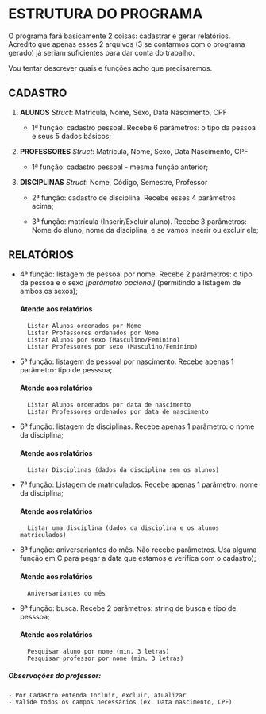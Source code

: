 
# ESTRUTURA DO PROGRAMA

O programa fará basicamente 2 coisas: cadastrar e gerar relatórios. Acredito que apenas esses 2 arquivos (3 se contarmos com o programa gerado) já seriam suficientes para dar conta do trabalho.

Vou tentar descrever quais e funções acho que precisaremos.

## CADASTRO
1. **ALUNOS**
*Struct*: Matrícula, Nome, Sexo, Data Nascimento, CPF
	- 1ª função: cadastro pessoal. Recebe 6 parâmetros: o tipo da pessoa e seus 5 dados básicos;

2. **PROFESSORES**
*Struct*: Matrícula, Nome, Sexo, Data Nascimento, CPF
	- 1ª função: cadastro pessoal - mesma função anterior;

3. **DISCIPLINAS**
*Struct*: Nome, Código, Semestre, Professor
	- 2ª função: cadastro de disciplina. Recebe esses 4 parâmetros acima;
	
	- 3ª função: matrícula (Inserir/Excluir aluno). Recebe 3 parâmetros: Nome do aluno, nome da disciplina, e se vamos inserir ou excluir ele;
  
## RELATÓRIOS
- 4ª função: listagem de pessoal por nome. Recebe 2 parâmetros: o tipo da pessoa e o sexo *[parâmetro opcional]* (permitindo a listagem de ambos os sexos);
	#### Atende aos relatórios
		Listar Alunos ordenados por Nome
		Listar Professores ordenados por Nome
		Listar Alunos por sexo (Masculino/Feminino)
		Listar Professores por sexo (Masculino/Feminino)

- 5ª função: listagem de pessoal por nascimento. Recebe apenas 1 parâmetro: tipo de pesssoa;
	#### Atende aos relatórios
		Listar Alunos ordenados por data de nascimento
		Listar Professores ordenados por data de nascimento

- 6ª função: listagem de disciplinas. Recebe apenas 1 parâmetro: o nome da disciplina;
	#### Atende aos relatórios
		Listar Disciplinas (dados da disciplina sem os alunos)

- 7ª função: Listagem de matriculados. Recebe apenas 1 parâmetro: nome da disciplina;
	#### Atende aos relatórios
		Listar uma disciplina (dados da disciplina e os alunos matriculados)

- 8ª função: aniversariantes do mês. Não recebe parâmetros. Usa alguma função em C para pegar a data que estamos e verifica com o cadastro);
	#### Atende aos relatórios
		Aniversariantes do mês

- 9ª função: busca. Recebe 2 parâmetros: string de busca e tipo de pesssoa;
	#### Atende aos relatórios
		Pesquisar aluno por nome (min. 3 letras)
		Pesquisar professor por nome (min. 3 letras)

##### Observações do professor:
	- Por Cadastro entenda Incluir, excluir, atualizar
	- Valide todos os campos necessários (ex. Data nascimento, CPF)

